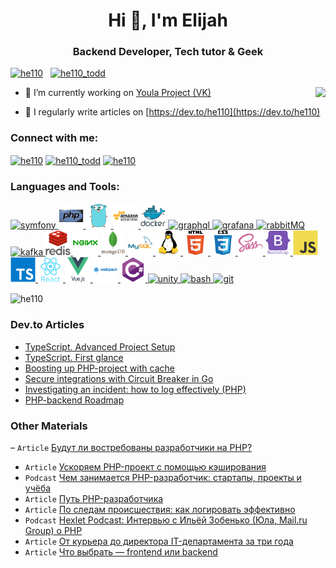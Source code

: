 <h1 align="center">Hi 👋, I'm Elijah</h1>
<h3 align="center">Backend Developer, Tech tutor & Geek</h3>

<p align="left">
    <a href="https://dev.to/he110" target="blank"><img src="https://img.shields.io/badge/dev.to-0A0A0A?style=for-the-badge&logo=dev.to&logoColor=white" alt="he110" /></a>&NonBreakingSpace;&NonBreakingSpace;
    <a href="https://twitter.com/he110_todd" target="blank"><img src="https://img.shields.io/twitter/follow/he110_todd?logo=twitter&style=for-the-badge" alt="he110_todd" /></a>
</p>

<img align="right" src="https://media.giphy.com/media/3oKIPnAiaMCws8nOsE/giphy.gif?cid=ecf05e47ar7swy9hvr64ukctoq0lm06s00tz0ths8lvn9p8w&rid=giphy.gif&ct=g">

- 🔭 I’m currently working on [Youla Project (VK)](https://you.la)

- 📝 I regularly write articles on [https://dev.to/he110](https://dev.to/he110)

<h3 align="left">Connect with me:</h3>
<p align="left">
<a href="https://dev.to/he110" target="blank"><img align="center" src="https://cdn.jsdelivr.net/npm/simple-icons@3.0.1/icons/dev-dot-to.svg" alt="he110" height="30" width="40" /></a>
<a href="https://twitter.com/he110_todd" target="blank"><img align="center" src="https://raw.githubusercontent.com/rahuldkjain/github-profile-readme-generator/master/src/images/icons/Social/twitter.svg" alt="he110_todd" height="30" width="40" /></a>
<a href="https://linkedin.com/in/he110" target="blank"><img align="center" src="https://raw.githubusercontent.com/rahuldkjain/github-profile-readme-generator/master/src/images/icons/Social/linked-in-alt.svg" alt="he110" height="30" width="40" /></a>
</p>

<h3 align="left">Languages and Tools:</h3>
<p align="left"> 
    <a href="https://symfony.com" target="_blank"> <img src="https://symfony.com/logos/symfony_black_03.svg" alt="symfony" width="40" height="40"/> </a> 
    <a href="https://www.php.net" target="_blank"> <img src="https://raw.githubusercontent.com/devicons/devicon/master/icons/php/php-original.svg" alt="php" width="40" height="40"/> </a> 
    <a href="https://golang.org" target="_blank"> <img src="https://raw.githubusercontent.com/devicons/devicon/master/icons/go/go-original.svg" alt="go" width="40" height="40"/> </a> 
    <a href="https://aws.amazon.com" target="_blank"><img src="https://raw.githubusercontent.com/devicons/devicon/master/icons/amazonwebservices/amazonwebservices-original-wordmark.svg" alt="aws" width="40" height="40"/> </a> 
    <a href="https://www.docker.com/" target="_blank"> <img src="https://raw.githubusercontent.com/devicons/devicon/master/icons/docker/docker-original-wordmark.svg" alt="docker" width="40" height="40"/> </a> 
    <a href="https://graphql.org" target="_blank"> <img src="https://www.vectorlogo.zone/logos/graphql/graphql-icon.svg" alt="graphql" width="40" height="40"/> </a> 
    <a href="https://grafana.com" target="_blank"> <img src="https://www.vectorlogo.zone/logos/grafana/grafana-icon.svg" alt="grafana" width="40" height="40"/> </a> 
    <a href="https://www.rabbitmq.com" target="_blank"> <img src="https://www.vectorlogo.zone/logos/rabbitmq/rabbitmq-icon.svg" alt="rabbitMQ" width="40" height="40"/> </a> 
    <a href="https://kafka.apache.org/" target="_blank"> <img src="https://www.vectorlogo.zone/logos/apache_kafka/apache_kafka-icon.svg" alt="kafka" width="40" height="40"/> </a> 
    <a href="https://redis.io" target="_blank"> <img src="https://raw.githubusercontent.com/devicons/devicon/master/icons/redis/redis-original-wordmark.svg" alt="redis" width="40" height="40"/> </a> 
    <a href="https://www.nginx.com" target="_blank"> <img src="https://raw.githubusercontent.com/devicons/devicon/master/icons/nginx/nginx-original.svg" alt="nginx" width="40" height="40"/> </a> 
    <a href="https://www.mongodb.com/" target="_blank"> <img src="https://raw.githubusercontent.com/devicons/devicon/master/icons/mongodb/mongodb-original-wordmark.svg" alt="mongodb" width="40" height="40"/> </a> 
    <a href="https://www.mysql.com/" target="_blank"> <img src="https://raw.githubusercontent.com/devicons/devicon/master/icons/mysql/mysql-original-wordmark.svg" alt="mysql" width="40" height="40"/> </a> 
    <a href="https://www.linux.org/" target="_blank"> <img src="https://raw.githubusercontent.com/devicons/devicon/master/icons/linux/linux-original.svg" alt="linux" width="40" height="40"/> </a> 
    <a href="https://www.w3.org/html/" target="_blank"> <img src="https://raw.githubusercontent.com/devicons/devicon/master/icons/html5/html5-original-wordmark.svg" alt="html5" width="40" height="40"/> </a> 
    <a href="https://www.w3schools.com/css/" target="_blank"> <img src="https://raw.githubusercontent.com/devicons/devicon/master/icons/css3/css3-original-wordmark.svg" alt="css3" width="40" height="40"/> </a> 
    <a href="https://sass-lang.com" target="_blank"> <img src="https://raw.githubusercontent.com/devicons/devicon/master/icons/sass/sass-original.svg" alt="sass" width="40" height="40"/> </a> 
    <a href="https://getbootstrap.com" target="_blank"> <img src="https://raw.githubusercontent.com/devicons/devicon/master/icons/bootstrap/bootstrap-plain-wordmark.svg" alt="bootstrap" width="40" height="40"/> </a> 
    <a href="https://developer.mozilla.org/en-US/docs/Web/JavaScript" target="_blank"> <img src="https://raw.githubusercontent.com/devicons/devicon/master/icons/javascript/javascript-original.svg" alt="javascript" width="40" height="40"/> </a> 
    <a href="https://www.typescriptlang.org/" target="_blank"> <img src="https://raw.githubusercontent.com/devicons/devicon/master/icons/typescript/typescript-original.svg" alt="typescript" width="40" height="40"/> </a> 
    <a href="https://reactjs.org/" target="_blank"> <img src="https://raw.githubusercontent.com/devicons/devicon/master/icons/react/react-original-wordmark.svg" alt="react" width="40" height="40"/> </a> 
    <a href="https://vuejs.org/" target="_blank"> <img src="https://raw.githubusercontent.com/devicons/devicon/master/icons/vuejs/vuejs-original-wordmark.svg" alt="vuejs" width="40" height="40"/> </a> 
    <a href="https://webpack.js.org" target="_blank"> <img src="https://raw.githubusercontent.com/devicons/devicon/d00d0969292a6569d45b06d3f350f463a0107b0d/icons/webpack/webpack-original-wordmark.svg" alt="webpack" width="40" height="40"/> </a> 
    <a href="https://www.w3schools.com/cs/" target="_blank"> <img src="https://raw.githubusercontent.com/devicons/devicon/master/icons/csharp/csharp-original.svg" alt="csharp" width="40" height="40"/> </a> 
    <a href="https://unity.com/" target="_blank"> <img src="https://www.vectorlogo.zone/logos/unity3d/unity3d-icon.svg" alt="unity" width="40" height="40"/> </a> 
    <a href="https://www.gnu.org/software/bash/" target="_blank"> <img src="https://www.vectorlogo.zone/logos/gnu_bash/gnu_bash-icon.svg" alt="bash" width="40" height="40"/> </a> 
    <a href="https://git-scm.com/" target="_blank"> <img src="https://www.vectorlogo.zone/logos/git-scm/git-scm-icon.svg" alt="git" width="40" height="40"/> </a> 
</p>

<p><img align="center" src="https://github-readme-stats.vercel.app/api/top-langs?username=he110&show_icons=true&theme=dark&cache_seconds=1800&locale=en&layout=compact" alt="he110" /></p>

### Dev.to Articles
<!-- BLOG-POST-LIST:START -->
- [TypeScript. Advanced Project Setup](https://dev.to/he110/typescript-advanced-project-setup-4l04)
- [TypeScript. First glance](https://dev.to/he110/typescript-first-glance-407c)
- [Boosting up PHP-project with cache](https://dev.to/he110/boosting-up-php-project-with-cache-16hi)
- [Secure integrations with Circuit Breaker in Go](https://dev.to/he110/circuitbreaker-pattern-in-go-43cn)
- [Investigating an incident: how to log effectively &lpar;PHP&rpar;](https://dev.to/he110/investigating-an-incident-how-to-log-effectively-php-105o)
- [PHP-backend Roadmap](https://dev.to/he110/php-backend-roadmap-2j1a)
<!-- BLOG-POST-LIST:END -->

### Other Materials
– `Article` [Будут ли востребованы разработчики на PHP?](https://blog.skillfactory.ru/budut-li-vostrebovany-razrabotchiki-na-php/)
- `Article` [Ускоряем PHP-проект с помощью кэширования](https://gb.ru/posts/uskoryaem-php-proekt-s-pomoshchyu-kehshirovaniya)
- `Podcast` [Чем занимается PHP-разработчик: стартапы, проекты и учёба](https://podcasts.apple.com/ru/podcast/выхожу-с-понедельника/id1527806130?i=1000535545400)
- `Article` [Путь PHP-разработчика](https://gb.ru/posts/roadmap-php-developer)
- `Article` [По следам происшествия: как логировать эффективно](https://gb.ru/posts/po-sledam-proisshestviya-kak-logirovat-ehffektivno)
- `Podcast` [Hexlet Podcast: Интервью с Ильёй Зобенько (Юла, Mail.ru Group) о PHP](https://podcasts.apple.com/ru/podcast/hexlet-%D1%85%D0%B5%D0%BA%D1%81%D0%BB%D0%B5%D1%82/id1464983290?i=1000502138932)
- `Article` [От курьера до директора IT-департамента за три года](https://rb.ru/young/ot-kurera-do-direktora/)
- `Article` [Что выбрать — frontend или backend](https://gb.ru/posts/chto-vybrat-frontend-ili-backend) 
